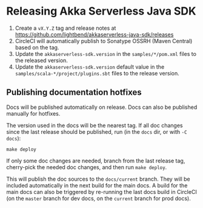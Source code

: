 # Releasing Akka Serverless Java SDK

1. Create a `vX.Y.Z` tag and release notes at https://github.com/lightbend/akkaserverless-java-sdk/releases
2. CircleCI will automatically publish to Sonatype OSSRH (Maven Central) based on the tag.
3. Update the `akkaserverless-sdk.version` in the `samples/*/pom.xml` files to the released version.
4. Update the `akkaserverless-sdk.version` default value in the `samples/scala-*/project/plugins.sbt` files to the release version.


## Publishing documentation hotfixes

Docs will be published automatically on release. Docs can also be published manually for hotfixes.

The version used in the docs will be the nearest tag. If all doc changes since the last release should be published, run (in the `docs` dir, or with `-C docs`):

```
make deploy
```

If only some doc changes are needed, branch from the last release tag, cherry-pick the needed doc changes, and then run `make deploy`.

This will publish the doc sources to the `docs/current` branch. They will be included automatically in the next build for the main docs. A build for the main docs can also be triggered by re-running the last docs build in CircleCI (on the `master` branch for dev docs, on the `current` branch for prod docs).

